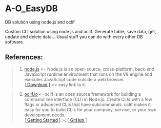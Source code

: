 # A-O_EasyDB
DB solution using node.js and oclif

Custom CLI solution using node js and oclif. Generate table, save data, get, update and delete data....Usual stuff you can do with every other DB software. 


## References: 

> 1. [node.js](https://nodejs.org/)  <=  Node.js is an open-source, cross-platform, back-end JavaScript runtime environment that runs on the V8 engine and executes JavaScript code outside a web browser.   
>  [[ Download ]](https://nodejs.org/en/download/)  <= easy link to it.
     
> 2. [oclif.io](https://oclif.io/)   <=oclif is an open source framework for building a command line interface (CLI) in Node.js. Create CLIs with a few flags or advanced CLIs that have subcommands. oclif makes it easy for you to build CLIs for your company, service, or your own development needs.  
>   [[ Getting Started ]](https://oclif.io/docs/introduction.html)  :-:   [[ GitHub ]](https://github.com/oclif/oclif)
   
   
